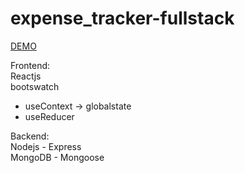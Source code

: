 # expense_tracker-fullstack

[DEMO](https://expensetracker-prt.herokuapp.com/)

Frontend:
<br>Reactjs
<br>bootswatch
<ul>
  <li>useContext -> globalstate</li>
  <li>useReducer</li>
</ul>

Backend:
<br>Nodejs - Express
<br>MongoDB - Mongoose
